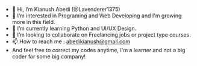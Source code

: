 - 👋 Hi, I’m Kianush Abedi (@Lavenderer1375)
- 👀 I’m interested in Programing and Web Developing and I'm growing more in this field.
- 🌱 I’m currently learning Python and UI/UX Design.
- 💞️ I’m looking to collaborate on Freelancing jobs or project type courses.
- 📫 How to reach me : abedikianush@gmail.com
- And feel free to correct my codes anytime, I'm a learner and not a big coder for some big company!

<!---
Lavenderer1375/Lavenderer1375 is a ✨ special ✨ repository because its `README.md` (this file) appears on your GitHub profile.
You can click the Preview link to take a look at your changes.
--->

